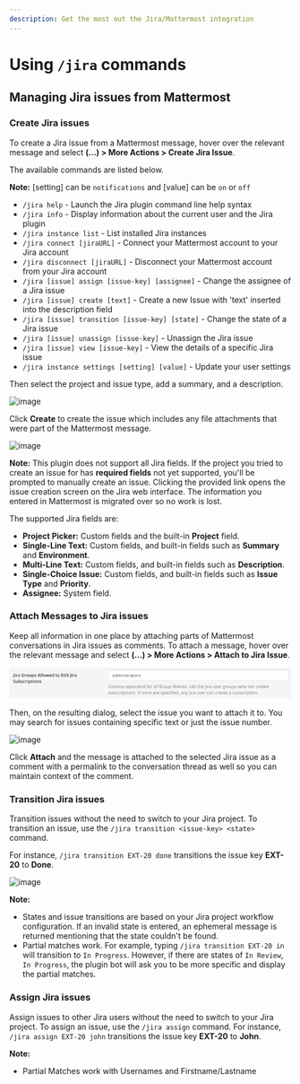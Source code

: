 ```yaml
---
description: Get the most out the Jira/Mattermost integration
---
```


# Using `/jira` commands

## Managing Jira issues from Mattermost

### Create Jira issues

To create a Jira issue from a Mattermost message, hover over the relevant message and select **\(...\) > More Actions > Create Jira Issue**.

The available commands are listed below.

**Note:** [setting] can be `notifications` and [value] can be `on` or `off`

- `/jira help` - Launch the Jira plugin command line help syntax
- `/jira info` - Display information about the current user and the Jira plugin
- `/jira instance list` - List installed Jira instances
- `/jira connect [jiraURL]` - Connect your Mattermost account to your Jira account
- `/jira disconnect [jiraURL]` - Disconnect your Mattermost account from your Jira account
- `/jira [issue] assign [issue-key] [assignee]` - Change the assignee of a Jira issue
- `/jira [issue] create [text]` - Create a new Issue with 'text' inserted into the description field
- `/jira [issue] transition [issue-key] [state]` - Change the state of a Jira issue
- `/jira [issue] unassign [issue-key]` - Unassign the Jira issue
- `/jira [issue] view [issue-key]` - View the details of a specific Jira issue
- `/jira instance settings [setting] [value]` - Update your user settings

Then select the project and issue type, add a summary, and a description.

![image](https://user-images.githubusercontent.com/13119842/59113188-985a9280-8912-11e9-9def-9a7382b4137e.png)

Click **Create** to create the issue which includes any file attachments that were part of the Mattermost message.

![image](https://user-images.githubusercontent.com/13119842/59113219-a4deeb00-8912-11e9-9741-5ddc8a4b51fa.png)

**Note:** This plugin does not support all Jira fields. If the project you tried to create an issue for has **required fields** not yet supported, you'll be prompted to manually create an issue. Clicking the provided link opens the issue creation screen on the Jira web interface. The information you entered in Mattermost is migrated over so no work is lost.

The supported Jira fields are:

- **Project Picker:** Custom fields and the built-in **Project** field.
- **Single-Line Text:** Custom fields, and built-in fields such as **Summary** and **Environment**.
- **Multi-Line Text:** Custom fields, and built-in fields such as **Description**.
- **Single-Choice Issue:** Custom fields, and built-in fields such as **Issue Type** and **Priority**.
- **Assignee:** System field.

### Attach Messages to Jira issues

Keep all information in one place by attaching parts of Mattermost conversations in Jira issues as comments. To attach a message, hover over the relevant message and select **\(...\) > More Actions > Attach to Jira Issue**.

![You can attach a message to an existing Jira ticket](../.gitbook/assets/restrict-jira-users.png)

Then, on the resulting dialog, select the issue you want to attach it to. You may search for issues containing specific text or just the issue number.

![image](https://user-images.githubusercontent.com/13119842/59113267-b627f780-8912-11e9-90ec-417d430de7e6.png)

Click **Attach** and the message is attached to the selected Jira issue as a comment with a permalink to the conversation thread as well so you can maintain context of the comment.

### Transition Jira issues

Transition issues without the need to switch to your Jira project. To transition an issue, use the `/jira transition <issue-key> <state>` command.

For instance, `/jira transition EXT-20 done` transitions the issue key **EXT-20** to **Done**.

![image](https://user-images.githubusercontent.com/13119842/59113377-dfe11e80-8912-11e9-8971-f869fa123366.png)

**Note:**

- States and issue transitions are based on your Jira project workflow configuration. If an invalid state is entered, an ephemeral message is returned mentioning that the state couldn't be found.
- Partial matches work. For example, typing `/jira transition EXT-20 in` will transition to `In Progress`. However, if there are states of `In Review`, `In Progress`, the plugin bot will ask you to be more specific and display the partial matches.

### Assign Jira issues

Assign issues to other Jira users without the need to switch to your Jira project. To assign an issue, use the `/jira assign` command. For instance, `/jira assign EXT-20 john` transitions the issue key **EXT-20** to **John**.

**Note:**

- Partial Matches work with Usernames and Firstname/Lastname
